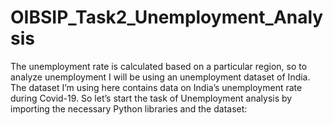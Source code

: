 # OIBSIP_Task2_Unemployment_Analysis
The unemployment rate is calculated based on a particular region, so to analyze unemployment I will be using an unemployment dataset of India. The dataset I’m using here contains data on India’s unemployment rate during Covid-19. So let’s start the task of Unemployment analysis by importing the necessary Python libraries and the dataset:
